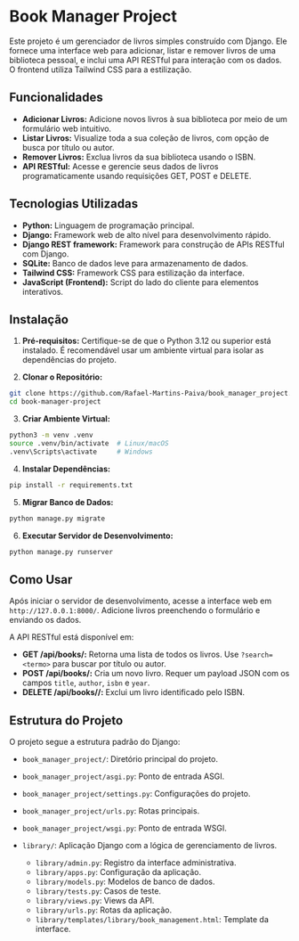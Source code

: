 # Book Manager Project

Este projeto é um gerenciador de livros simples construído com Django. Ele fornece uma interface web para adicionar, listar e remover livros de uma biblioteca pessoal, e inclui uma API RESTful para interação com os dados. O frontend utiliza Tailwind CSS para a estilização.

## Funcionalidades

* **Adicionar Livros:** Adicione novos livros à sua biblioteca por meio de um formulário web intuitivo.
* **Listar Livros:** Visualize toda a sua coleção de livros, com opção de busca por título ou autor.
* **Remover Livros:** Exclua livros da sua biblioteca usando o ISBN.
* **API RESTful:** Acesse e gerencie seus dados de livros programaticamente usando requisições GET, POST e DELETE.

## Tecnologias Utilizadas

* **Python:** Linguagem de programação principal.
* **Django:** Framework web de alto nível para desenvolvimento rápido.
* **Django REST framework:** Framework para construção de APIs RESTful com Django.
* **SQLite:** Banco de dados leve para armazenamento de dados.
* **Tailwind CSS:** Framework CSS para estilização da interface.
* **JavaScript (Frontend):** Script do lado do cliente para elementos interativos.

## Instalação

1. **Pré-requisitos:** Certifique-se de que o Python 3.12 ou superior está instalado. É recomendável usar um ambiente virtual para isolar as dependências do projeto.

2. **Clonar o Repositório:**

```bash
git clone https://github.com/Rafael-Martins-Paiva/book_manager_project.git
cd book-manager-project
```

3. **Criar Ambiente Virtual:**

```bash
python3 -m venv .venv
source .venv/bin/activate  # Linux/macOS
.venv\Scripts\activate     # Windows
```

4. **Instalar Dependências:**

```bash
pip install -r requirements.txt
```

5. **Migrar Banco de Dados:**

```bash
python manage.py migrate
```

6. **Executar Servidor de Desenvolvimento:**

```bash
python manage.py runserver
```

## Como Usar

Após iniciar o servidor de desenvolvimento, acesse a interface web em `http://127.0.0.1:8000/`. Adicione livros preenchendo o formulário e enviando os dados.

A API RESTful está disponível em:

* **GET /api/books/:** Retorna uma lista de todos os livros. Use `?search=<termo>` para buscar por título ou autor.
* **POST /api/books/:** Cria um novo livro. Requer um payload JSON com os campos `title`, `author`, `isbn` e `year`.
* **DELETE /api/books/<isbn>/:** Exclui um livro identificado pelo ISBN.

## Estrutura do Projeto

O projeto segue a estrutura padrão do Django:

* `book_manager_project/`: Diretório principal do projeto.
* `book_manager_project/asgi.py`: Ponto de entrada ASGI.
* `book_manager_project/settings.py`: Configurações do projeto.
* `book_manager_project/urls.py`: Rotas principais.
* `book_manager_project/wsgi.py`: Ponto de entrada WSGI.
* `library/`: Aplicação Django com a lógica de gerenciamento de livros.

  * `library/admin.py`: Registro da interface administrativa.
  * `library/apps.py`: Configuração da aplicação.
  * `library/models.py`: Modelos de banco de dados.
  * `library/tests.py`: Casos de teste.
  * `library/views.py`: Views da API.
  * `library/urls.py`: Rotas da aplicação.
  * `library/templates/library/book_management.html`: Template da interface.


